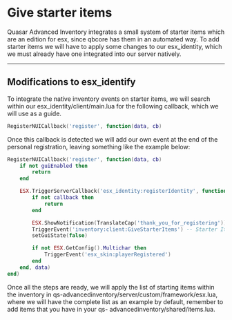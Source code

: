 # Give starter items

Quasar Advanced Inventory integrates a small system of starter items which are an edition for esx, since qbcore has them in an automated way. To add starter items we will have to apply some changes to our esx\_identity, which we must already have one integrated into our server natively.

***

## Modifications to esx\_identify <a href="#modifications-to-esx_identify" id="modifications-to-esx_identify"></a>

To integrate the native inventory events on starter items, we will search within our esx\_identity/client/main.lua for the following callback, which we will use as a guide.

```lua
RegisterNUICallback('register', function(data, cb)
```

Once this callback is detected we will add our own event at the end of the personal registration, leaving something like the example below:

```lua
RegisterNUICallback('register', function(data, cb)
    if not guiEnabled then
        return
    end

    ESX.TriggerServerCallback('esx_identity:registerIdentity', function(callback)
        if not callback then
            return
        end

        ESX.ShowNotification(TranslateCap('thank_you_for_registering'))
        TriggerEvent('inventory:client:GiveStarterItems') -- Starter Items
        setGuiState(false)

        if not ESX.GetConfig().Multichar then
            TriggerEvent('esx_skin:playerRegistered')
        end
    end, data)
end)
```

Once all the steps are ready, we will apply the list of starting items within the inventory in qs-advancedinventory/server/custom/framework/esx.lua, where we will have the complete list as an example by default, remember to add items that you have in your qs- advancedinventory/shared/items.lua.
